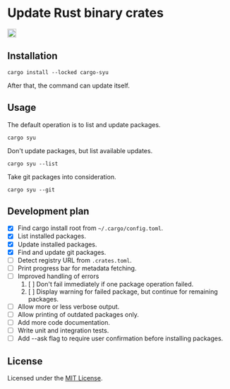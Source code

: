 # Update Rust binary crates

[<img alt="Workflow Status" src="https://img.shields.io/github/actions/workflow/status/idealseal/cargo-syu/ci.yml" height="20">](https://github.com/idealseal/cargo-syu/actions?query=branch%3Amaster)

## Installation

```console
cargo install --locked cargo-syu
```

After that, the command can update itself.

## Usage

The default operation is to list and update packages.

```console
cargo syu
```

Don't update packages, but list available updates.

```console
cargo syu --list
```

Take git packages into consideration.

```console
cargo syu --git
```

## Development plan

- [x] Find cargo install root from `~/.cargo/config.toml`.
- [x] List installed packages.
- [x] Update installed packages.
- [x] Find and update git packages.
- [ ] Detect registry URL from `.crates.toml`.
- [ ] Print progress bar for metadata fetching.
- [ ] Improved handling of errors
    1. [ ] Don't fail immediately if one package operation failed.
    2. [ ] Display warning for failed package, but continue for remaining packages.
- [ ] Allow more or less verbose output.
- [ ] Allow printing of outdated packages only.
- [ ] Add more code documentation.
- [ ] Write unit and integration tests.
- [ ] Add --ask flag to require user confirmation before installing packages.

## License

Licensed under the [MIT License](https://github.com/idealseal/cargo-syu/blob/master/LICENSE).
